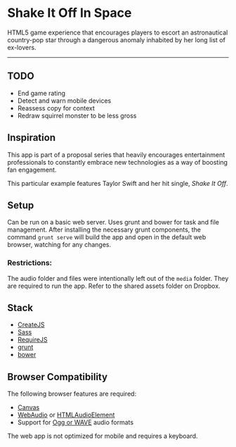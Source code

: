 # Shake It Off In Space
HTML5 game experience that encourages players to escort an astronautical country-pop star through a dangerous anomaly inhabited by her long list of ex-lovers.
___
## TODO
- End game rating
- Detect and warn mobile devices
- Reassess copy for context
- Redraw squirrel monster to be less gross

## Inspiration
This app is part of a proposal series that heavily encourages entertainment professionals to constantly embrace new technologies as a way of boosting fan engagement.

This particular example features Taylor Swift and her hit single, *Shake It Off*.

## Setup
Can be run on a basic web server. Uses grunt and bower for task and file management. After installing the necessary grunt components, the command `grunt serve` will build the app and open in the default web browser, watching for any changes.

### Restrictions:
The audio folder and files were intentionally left out of the `media` folder. They are required to run the app. Refer to the shared assets folder on Dropbox.

## Stack
- [CreateJS](https://github.com/CreateJS)
- [Sass](http://sass-lang.com/)
- [RequireJS](http://requirejs.org/)
- [grunt](http://gruntjs.com/)
- [bower](http://bower.io/)

## Browser Compatibility
The following browser features are required:

- [Canvas](http://caniuse.com/canvas)
- [WebAudio](http://caniuse.com/audio-api) or [HTMLAudioElement](http://caniuse.com/audio)
- Support for [Ogg or WAVE](https://developer.mozilla.org/en-US/docs/Web/HTML/Supported_media_formats#Browser_compatibility) audio formats

The web app is not optimized for mobile and requires a keyboard.

